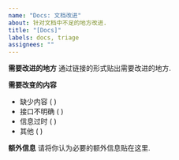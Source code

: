 ```yaml
---
name: "Docs: 文档改进"
about: 针对文档中不足的地方改进.
title: "[Docs]"
labels: docs, triage
assignees: ""
---
```


**需要改进的地方**
通过链接的形式贴出需要改进的地方.

**需要改变的内容**

- 缺少内容 ( )
- 接口不明确 ( )
- 信息过时 ( )
- 其他 ( )

**额外信息**
请将你认为必要的额外信息贴在这里.
